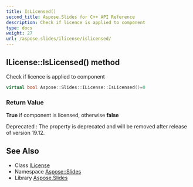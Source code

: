 ```yaml
---
title: IsLicensed()
second_title: Aspose.Slides for C++ API Reference
description: Check if licence is applied to component
type: docs
weight: 27
url: /aspose.slides/ilicense/islicensed/
---
```

## ILicense::IsLicensed() method


Check if licence is applied to component

```cpp
virtual bool Aspose::Slides::ILicense::IsLicensed()=0
```


### Return Value

**True** if component is licensed, otherwise **false**

Deprecated
:   The property is deprecated and will be removed after release of version 19.12.

## See Also

* Class [ILicense](../)
* Namespace [Aspose::Slides](../../)
* Library [Aspose.Slides](../../../)